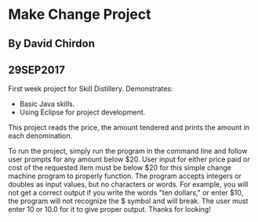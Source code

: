 # Make Change Project

## By David Chirdon
## 29SEP2017

First week project for Skill Distillery.
Demonstrates: 
* Basic Java skills.
* Using Eclipse for project development.

This project reads the price, the amount tendered and prints the amount in each denomination. 

To run the project, simply run the program in the command line and follow user prompts for any amount below $20. User input for either price paid or cost of the requested item must be below $20 for this simple change machine program to properly function. The program accepts integers or doubles as input values, but no characters or words. For example, you will not get a correct output if you write the words "ten dollars," or enter $10, the program will not recognize the $ symbol and will break. The user must enter 10 or 10.0 for it to give proper output. Thanks for looking!